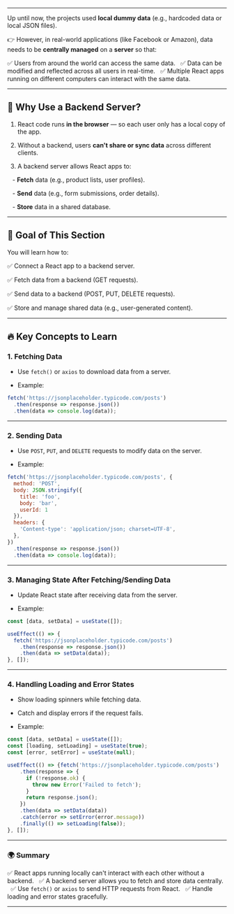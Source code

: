 
---


Up until now, the projects used **local dummy data** (e.g., hardcoded data or local JSON files).  

👉 However, in real-world applications (like Facebook or Amazon), data needs to be **centrally managed** on a **server** so that:  

✅ Users from around the world can access the same data.  
✅ Data can be modified and reflected across all users in real-time.  
✅ Multiple React apps running on different computers can interact with the same data.  

---

## 🚀 **Why Use a Backend Server?**

1. React code runs **in the browser** — so each user only has a local copy of the app.

2. Without a backend, users **can't share or sync data** across different clients.  

3. A backend server allows React apps to:  

   - **Fetch** data (e.g., product lists, user profiles).  

   - **Send** data (e.g., form submissions, order details).  

   - **Store** data in a shared database.  

---

  
## 📡 **Goal of This Section**

You will learn how to:

✅ Connect a React app to a backend server.  

✅ Fetch data from a backend (GET requests).  

✅ Send data to a backend (POST, PUT, DELETE requests).  

✅ Store and manage shared data (e.g., user-generated content).  

  

---

  

## 🔥 **Key Concepts to Learn**

### 1. **Fetching Data**  

- Use `fetch()` or `axios` to download data from a server.  

- Example:

```jsx
fetch('https://jsonplaceholder.typicode.com/posts')
  .then(response => response.json())
  .then(data => console.log(data));
```

  

---

  

### 2. **Sending Data**  

- Use `POST`, `PUT`, and `DELETE` requests to modify data on the server.  

- Example:

```jsx
fetch('https://jsonplaceholder.typicode.com/posts', {
  method: 'POST',
  body: JSON.stringify({
    title: 'foo',
    body: 'bar',
    userId: 1
  }),
  headers: {
    'Content-type': 'application/json; charset=UTF-8',
  },
})
  .then(response => response.json())
  .then(data => console.log(data));
```

  
---

### 3. **Managing State After Fetching/Sending Data**  

- Update React state after receiving data from the server.  

- Example:

```jsx
const [data, setData] = useState([]);

useEffect(() => {
  fetch('https://jsonplaceholder.typicode.com/posts')
    .then(response => response.json())
    .then(data => setData(data));
}, []);
```


---

### 4. **Handling Loading and Error States**  

- Show loading spinners while fetching data.  

- Catch and display errors if the request fails.  

- Example:

```jsx
const [data, setData] = useState([]);
const [loading, setLoading] = useState(true);
const [error, setError] = useState(null);

useEffect(() => {fetch('https://jsonplaceholder.typicode.com/posts')
    .then(response => {
      if (!response.ok) {
        throw new Error('Failed to fetch');
      }
      return response.json();
    })
    .then(data => setData(data))
    .catch(error => setError(error.message))
    .finally(() => setLoading(false));
}, []);
```

---

### 🌍 **Summary**

✅ React apps running locally can't interact with each other without a backend.  
✅ A backend server allows you to fetch and store data centrally.  
✅ Use `fetch()` or `axios` to send HTTP requests from React.  
✅ Handle loading and error states gracefully.  

  

---

  
